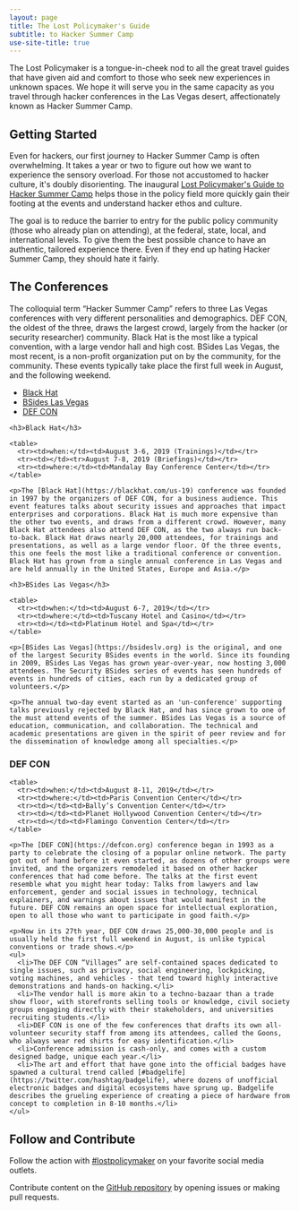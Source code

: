 ```yaml
---
layout: page
title: The Lost Policymaker's Guide
subtitle: to Hacker Summer Camp
use-site-title: true
---
```


The Lost Policymaker is a tongue-in-cheek nod to all the great travel guides that have given aid and comfort to those who seek new experiences in unknown spaces. We hope it will serve you in the same capacity as you travel through hacker conferences in the Las Vegas desert, affectionately known as Hacker Summer Camp.

## Getting Started

Even for hackers, our first journey to Hacker Summer Camp is often overwhelming. It takes a year or two to figure out how we want to experience the sensory overload. For those not accustomed to hacker culture, it's doubly disorienting. The inaugural [Lost Policymaker's Guide to Hacker Summer Camp](LostPolicymaker_HackerSummerCamp_2019.pdf) helps those in the policy field more quickly gain their footing at the events and understand hacker ethos and culture.

The goal is to reduce the barrier to entry for the public policy community (those who already plan on attending), at the federal, state, local, and international levels. To give them the best possible chance to have an authentic, tailored experience there. Even if they end up hating Hacker Summer Camp, they should hate it fairly.

## The Conferences

The colloquial term “Hacker Summer Camp” refers to three Las Vegas conferences with very different personalities and demographics. DEF CON, the oldest of the three, draws the largest crowd, largely from the hacker (or security researcher) community. Black Hat is the most like a typical convention, with a large vendor hall and high cost. BSides Las Vegas, the most recent, is a non-profit organization put on by the community, for the community. These events typically take place the first full week in August, and the following weekend.  

<ul id="profileTabs" class="nav nav-tabs">
    <li class="active"><a href="#blackhat" data-toggle="tab">Black Hat</a></li>
    <li><a href="#bsideslv" data-toggle="tab">BSides Las Vegas</a></li>
    <li><a href="#defcon" data-toggle="tab">DEF CON</a></li>
</ul>

<div class="tab-content">

  <div role="tabpanel" class="tab-pane active" id="blackhat">

    <h3>Black Hat</h3>

    <table>
      <tr><td>when:</td><td>August 3-6, 2019 (Trainings)</td></tr>
      <tr><td></td><tr>August 7-8, 2019 (Briefings)</td></tr>
      <tr><td>where:</td><td>Mandalay Bay Conference Center</td></tr>
    </table>

    <p>The [Black Hat](https://blackhat.com/us-19) conference was founded in 1997 by the organizers of DEF CON, for a business audience. This event features talks about security issues and approaches that impact enterprises and corporations. Black Hat is much more expensive than the other two events, and draws from a different crowd. However, many Black Hat attendees also attend DEF CON, as the two always run back-to-back. Black Hat draws nearly 20,000 attendees, for trainings and presentations, as well as a large vendor floor. Of the three events, this one feels the most like a traditional conference or convention. Black Hat has grown from a single annual conference in Las Vegas and are held annually in the United States, Europe and Asia.</p>

  </div>

  <div role="tabpanel" class="tab-pane" id="bsideslv">

    <h3>BSides Las Vegas</h3>

    <table>
      <tr><td>when:</td><td>August 6-7, 2019</td></tr>
      <tr><td>where:</td><td>Tuscany Hotel and Casino</td></tr>
      <tr><td></td><td>Platinum Hotel and Spa</td></tr>
    </table>

    <p>[BSides Las Vegas](https://bsideslv.org) is the original, and one of the largest Security BSides events in the world. Since its founding in 2009, BSides Las Vegas has grown year-over-year, now hosting 3,000 attendees. The Security BSides series of events has seen hundreds of events in hundreds of cities, each run by a dedicated group of volunteers.</p>

    <p>The annual two-day event started as an 'un-conference' supporting talks previously rejected by Black Hat, and has since grown to one of the must attend events of the summer. BSides Las Vegas is a source of education, communication, and collaboration. The technical and academic presentations are given in the spirit of peer review and for the dissemination of knowledge among all specialties.</p>

  </div>

  <div role="tabpanel" class="tab-pane" id="defcon">
    <h3>DEF CON</h3>

    <table>
      <tr><td>when:</td><td>August 8-11, 2019</td></tr>
      <tr><td>where:</td><td>Paris Convention Center</td></tr>
      <tr><td></td><td>Bally’s Convention Center</td></tr>
      <tr><td></td><td>Planet Hollywood Convention Center</td></tr>
      <tr><td></td><td>Flamingo Convention Center</td></tr>
    </table>

    <p>The [DEF CON](https://defcon.org) conference began in 1993 as a party to celebrate the closing of a popular online network. The party got out of hand before it even started, as dozens of other groups were invited, and the organizers remodeled it based on other hacker conferences that had come before. The talks at the first event resemble what you might hear today: Talks from lawyers and law enforcement, gender and social issues in technology, technical explainers, and warnings about issues that would manifest in the future. DEF CON remains an open space for intellectual exploration, open to all those who want to participate in good faith.</p>

    <p>Now in its 27th year, DEF CON draws 25,000-30,000 people and is usually held the first full weekend in August, is unlike typical conventions or trade shows.</p>
    <ul>
      <li>The DEF CON “Villages” are self-contained spaces dedicated to single issues, such as privacy, social engineering, lockpicking, voting machines, and vehicles - that tend toward highly interactive demonstrations and hands-on hacking.</li>
      <li>The vendor hall is more akin to a techno-bazaar than a trade show floor, with storefronts selling tools or knowledge, civil society groups engaging directly with their stakeholders, and universities recruiting students.</li>
      <li>DEF CON is one of the few conferences that drafts its own all-volunteer security staff from among its attendees, called the Goons, who always wear red shirts for easy identification.</li>
      <li>Conference admission is cash-only, and comes with a custom designed badge, unique each year.</li>
      <li>The art and effort that have gone into the official badges have spawned a cultural trend called [#badgelife](https://twitter.com/hashtag/badgelife), where dozens of unofficial electronic badges and digital ecosystems have sprung up. Badgelife describes the grueling experience of creating a piece of hardware from concept to completion in 8-10 months.</li>
    </ul>
  </div>
</div>


## Follow and Contribute

Follow the action with [#lostpolicymaker](https://twitter.com/search?q=%23lostpolicymaker) on your favorite social media outlets.

Contribute content on the [GitHub repository](https://github.com/lostpolicymaker/lostpolicymaker.github.io) by opening issues or making pull requests.

